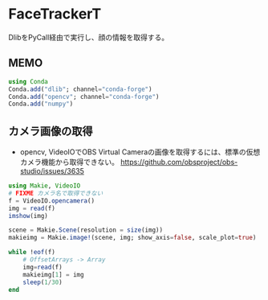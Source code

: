 # FaceTrackerT

DlibをPyCall経由で実行し、顔の情報を取得する。

## MEMO

```julia
using Conda
Conda.add("dlib"; channel="conda-forge")
Conda.add("opencv"; channel="conda-forge")
Conda.add("numpy")
```

## カメラ画像の取得

- opencv, VideoIOでOBS Virtual Cameraの画像を取得するには、標準の仮想カメラ機能から取得できない。
https://github.com/obsproject/obs-studio/issues/3635

```julia
using Makie, VideoIO
# FIXME カメラ名で取得できない
f = VideoIO.opencamera()
img = read(f)
imshow(img)

scene = Makie.Scene(resolution = size(img))
makieimg = Makie.image!(scene, img; show_axis=false, scale_plot=true)

while !eof(f)
    # OffsetArrays -> Array
    img=read(f)
    makieimg[1] = img
    sleep(1/30)
end
```